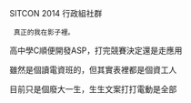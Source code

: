 SITCON 2014 行政組社群
  
     真正的我在影子裡。

高中學C順便開發ASP，打完競賽決定還是走應用

雖然是個讀電資班的，但其實表裡都是個資工人

目前只是個廢大一生，生生文案打打電動是全部
